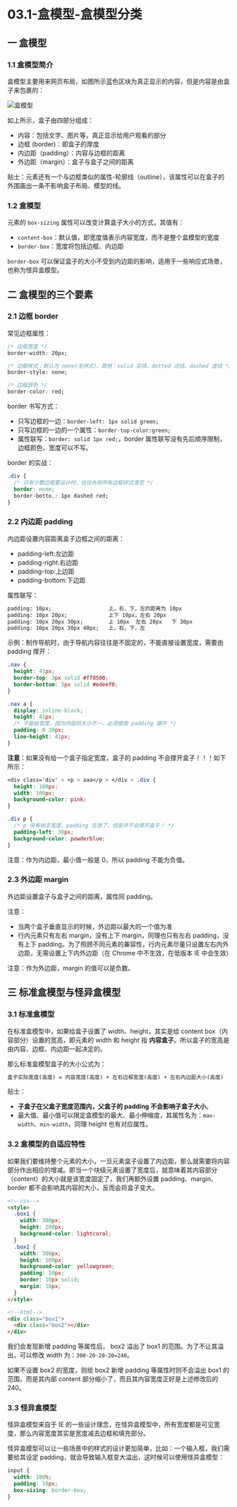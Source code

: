 # 03.1-盒模型-盒模型分类

## 一 盒模型

### 1.1 盒模型简介

盒模型主要用来网页布局，如图所示蓝色区块为真正显示的内容，但是内容是由盒子来包裹的：

![盒模型](../images/css/css-02.png)

如上所示，盒子由四部分组成：

- 内容：包括文字、图片等，真正显示给用户观看的部分
- 边框 (border)：即盒子的厚度
- 内边距（padding）：内容与边框的距离
- 外边距（margin）：盒子与盒子之间的距离

贴士：元素还有一个与边框类似的属性-轮廓线（outline），该属性可以在盒子的外围画出一条不影响盒子布局、模型的线。

### 1.2 盒模型

元素的 `box-sizing` 属性可以改变计算盒子大小的方式，其值有：

- `content-box`：默认值，即宽度值表示内容宽度，而不是整个盒模型的宽度
- `border-box`：宽度将包括边框、内边距

`border-box` 可以保证盒子的大小不受到内边距的影响，适用于一些响应式场景，也称为怪异盒模型。

## 二 盒模型的三个要素

### 2.1 边框 border

常见边框属性：

```css
/* 边框宽度 */
border-width: 20px;

/* 边框样式：默认为 none(无样式），其他：solid 实线、dotted 点线、dashed 虚线 */
border-style: none;

/* 边框颜色 */
border-color: red;
```

border 书写方式：

- 只写边框的一边：`border-left: 1px solid green;`
- 只写边框的一边的一个属性：`border-top-color:green;`
- 属性联写：`border: solid 1px red;`，border 属性联写没有先后顺序限制，边框颜色、宽度可以不写。

border 的实战：

```css
.div {
  /* 只有少数边框要设计时，往往先将所有边框样式清空 */
  border: none;
  border-botto,: 1px dashed red;
}
```

### 2.2 内边距 padding

内边距设置内容距离盒子边框之间的距离：

- padding-left:左边距
- padding-right:右边距
- padding-top:上边距
- padding-bottom:下边距

属性联写：

```txt
padding: 10px;                  上，右，下，左的距离为 10px
padding: 10px 20px;             上下 10px，左右 20px
padding: 10px 20px 30px;        上 10px  左右 20px   下 30px
padding: 10px 20px 30px 40px;   上，右，下，左
```

示例：制作导航时，由于导航内容往往是不固定的，不能直接设置宽度，需要由 padding 撑开：

```css
.nav {
  height: 41px;
  border-top: 3px solid #ff8500;
  border-bottom: 3px solid #edeef0;
}

.nav a {
  display: inline-block;
  height: 41px;
  /* 不能给宽度，因为内容的大小不一，必须使用 padding 撑开 */
  padding: 0 20px;
  line-height: 41px;
}
```

**注意**：如果没有给一个盒子指定宽度，盒子的 padding 不会撑开盒子！！！如下所示：

```css
<div class='div' > <p > aaa</p > </div > .div {
  height: 100px;
  width: 100px;
  background-color: pink;
}

.div p {
  /* p 没有给定宽度，padding 生效了，但是并不会撑开盒子！ */
  padding-left: 30px;
  background-color: powderblue;
}
```

注意：作为内边距，最小值一般是 0，所以 padding 不能为负值。

### 2.3 外边距 margin

外边距设置盒子与盒子之间的距离，属性同 padding。

注意：

- 当两个盒子垂直显示的时候，外边距以最大的一个值为准
- 行内元素只有左右 margin，没有上下 margin，同理也只有左右 padding，没有上下 padding。为了照顾不同元素的兼容性，行内元素尽量只设置左右内外边距，无需设置上下内外边距（在 Chrome 中不生效，在低版本 IE 中会生效）

注意：作为外边距，margin 的值可以是负数。

## 三 标准盒模型与怪异盒模型

### 3.1 标准盒模型

在标准盒模型中，如果给盒子设置了 width、height，其实是给 content box（内容部分）设置的宽高，即元素的 width 和 height 指 **内容盒子**。所以盒子的宽高是由内容、边框、内边距一起决定的。

那么标准盒模型盒子的大小公式为：

```txt
盒子实际宽度(高度) = 内容宽度(高度) + 左右边框宽度(高度) + 左右内边距大小(高度)
```

贴士：

- **子盒子在父盒子宽度范围内，父盒子的 padding 不会影响子盒子大小**。
- 最大值、最小值可以限定盒模型的最大、最小伸缩度，其属性名为：`max-width`、`min-width`，同理 height 也有对应属性。

### 3.2 盒模型的自适应特性

如果我们要维持整个元素的大小，一旦元素盒子设置了内边距，那么就需要将内容部分作出相应的增减。即当一个块级元素设置了宽度后，就意味着其内容部分（content）的大小就是该宽度固定了，我们再额外设置 padding、margin、border 都不会影响其内容的大小，反而会将盒子变大。

```html
<!--css-->
<style>
  .box1 {
    width: 300px;
    height: 200px;
    background-color: lightcoral;
  }
  .box2 {
    width: 300px;
    height: 100px;
    background-color: yellowgreen;
    padding: 10px;
    border: 10px solid;
    margin: 10px;
  }
</style>

<!--html-->
<div class="box1">
  <div class="box2"></div>
</div>
```

我们会发现新增 padding 等属性后， box2 溢出了 box1 的范围。为了不让其溢出，可以修改 width 为：`300-20-20-20=240`。

如果不设置 box2 的宽度，则给 box2 新增 padding 等属性时则不会溢出 box1 的范围，而是其内部 content 部分缩小了，而且其内容宽度正好是上述修改后的 240。

### 3.3 怪异盒模型

怪异盒模型来自于 IE 的一些设计理念，在怪异盒模型中，所有宽度都是可见宽度，那么内容宽度其实是宽度减去边框和填充部分。

怪异盒模型可以让一些场景中的样式的设计更加简单，比如：一个输入框，我们需要给其设定 padding，就会导致输入框变大溢出，这时候可以使用怪异盒模型：

```css
input {
  width: 100%;
  padding: 10px;
  box-sizing: border-box;
}
```

